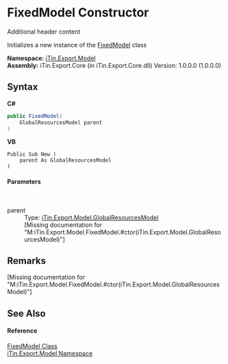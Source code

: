 # FixedModel Constructor 
Additional header content 

Initializes a new instance of the <a href="95d61acd-6f5f-0ee8-bc86-0540ddee801a">FixedModel</a> class

**Namespace:**&nbsp;<a href="ef57ffcc-e95e-b212-5a46-9aa6f5a3511f">iTin.Export.Model</a><br />**Assembly:**&nbsp;iTin.Export.Core (in iTin.Export.Core.dll) Version: 1.0.0.0 (1.0.0.0)

## Syntax

**C#**<br />
``` C#
public FixedModel(
	GlobalResourcesModel parent
)
```

**VB**<br />
``` VB
Public Sub New ( 
	parent As GlobalResourcesModel
)
```


#### Parameters
&nbsp;<dl><dt>parent</dt><dd>Type: <a href="e1dfde3f-9004-9952-67e4-86a67fb18e84">iTin.Export.Model.GlobalResourcesModel</a><br />\[Missing <param name="parent"/> documentation for "M:iTin.Export.Model.FixedModel.#ctor(iTin.Export.Model.GlobalResourcesModel)"\]</dd></dl>

## Remarks
\[Missing <remarks> documentation for "M:iTin.Export.Model.FixedModel.#ctor(iTin.Export.Model.GlobalResourcesModel)"\]

## See Also


#### Reference
<a href="95d61acd-6f5f-0ee8-bc86-0540ddee801a">FixedModel Class</a><br /><a href="ef57ffcc-e95e-b212-5a46-9aa6f5a3511f">iTin.Export.Model Namespace</a><br />